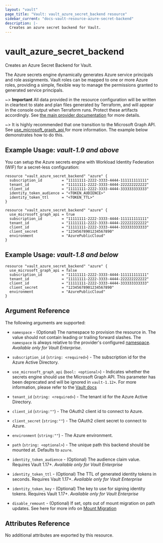 ```yaml
---
layout: "vault"
page_title: "Vault: vault_azure_secret_backend resource"
sidebar_current: "docs-vault-resource-azure-secret-backend"
description: |-
  Creates an azure secret backend for Vault.
---
```


# vault\_azure\_secret\_backend

Creates an Azure Secret Backend for Vault.

The Azure secrets engine dynamically generates Azure service principals and role assignments. Vault roles can be mapped to one or more Azure roles, providing a simple, flexible way to manage the permissions granted to generated service principals.

~> **Important** All data provided in the resource configuration will be
written in cleartext to state and plan files generated by Terraform, and
will appear in the console output when Terraform runs. Protect these
artifacts accordingly. See
[the main provider documentation](../index.html)
for more details.

~> It is highly recommended that one transition to the Microsoft Graph API.
See [use_microsoft_graph_api ](https://www.vaultproject.io/api-docs/secret/azure#use_microsoft_graph_api)
for more information. The example below demonstrates how to do this. 

## Example Usage: *vault-1.9 and above*

You can setup the Azure secrets engine with Workload Identity Federation (WIF) for a secret-less configuration:
```hcl
resource "vault_azure_secret_backend" "azure" {
  subscription_id         = "11111111-2222-3333-4444-111111111111"
  tenant_id               = "11111111-2222-3333-4444-222222222222"
  client_id               = "11111111-2222-3333-4444-333333333333"
  identity_token_audience = "<TOKEN_AUDIENCE>"
  identity_token_ttl      = "<TOKEN_TTL>"
}
```

```hcl
resource "vault_azure_secret_backend" "azure" {
  use_microsoft_graph_api = true
  subscription_id         = "11111111-2222-3333-4444-111111111111"
  tenant_id               = "11111111-2222-3333-4444-222222222222"
  client_id               = "11111111-2222-3333-4444-333333333333"
  client_secret           = "12345678901234567890"
  environment             = "AzurePublicCloud"
}
```

## Example Usage: *vault-1.8 and below*

```hcl
resource "vault_azure_secret_backend" "azure" {
  use_microsoft_graph_api = false
  subscription_id         = "11111111-2222-3333-4444-111111111111"
  tenant_id               = "11111111-2222-3333-4444-222222222222"
  client_id               = "11111111-2222-3333-4444-333333333333"
  client_secret           = "12345678901234567890"
  environment             = "AzurePublicCloud"
}
```

## Argument Reference

The following arguments are supported:

- `namespace` - (Optional) The namespace to provision the resource in.
  The value should not contain leading or trailing forward slashes.
  The `namespace` is always relative to the provider's configured [namespace](/docs/providers/vault/index.html#namespace).
   *Available only for Vault Enterprise*.

- `subscription_id` (`string: <required>`) - The subscription id for the Azure Active Directory.

- `use_microsoft_graph_api` (`bool: <optional>`) - Indicates whether the secrets engine should use 
  the Microsoft Graph API. This parameter has been deprecated and will be ignored in `vault-1.12+`. 
  For more information, please refer to the [Vault docs](https://developer.hashicorp.com/vault/api-docs/secret/azure#use_microsoft_graph_api)

- `tenant_id` (`string: <required>`) - The tenant id for the Azure Active Directory.

- `client_id` (`string:""`) - The OAuth2 client id to connect to Azure.

- `client_secret` (`string:""`) - The OAuth2 client secret to connect to Azure.

- `environment` (`string:""`) - The Azure environment.

- `path` (`string: <optional>`) - The unique path this backend should be mounted at. Defaults to `azure`.

- `identity_token_audience` - (Optional) The audience claim value. Requires Vault 1.17+.
  *Available only for Vault Enterprise*

- `identity_token_ttl` - (Optional) The TTL of generated identity tokens in seconds. Requires Vault 1.17+.
  *Available only for Vault Enterprise*

- `identity_token_key` - (Optional) The key to use for signing identity tokens. Requires Vault 1.17+.
  *Available only for Vault Enterprise*

- `disable_remount` - (Optional) If set, opts out of mount migration on path updates.
  See here for more info on [Mount Migration](https://www.vaultproject.io/docs/concepts/mount-migration)

## Attributes Reference

No additional attributes are exported by this resource.

